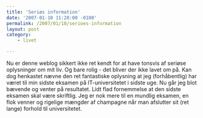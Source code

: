 ```yaml
---
title: 'Seriøs information'
date: '2007-01-10 11:20:00 -0100'
permalink: /2007/01/10/serioes-information
layout: post
category:
    - livet

---
```

Nu er denne weblog sikkert ikke ret kendt for at have tonsvis af seriøse oplysninger om mit liv. Og bare rolig - det bliver der ikke lavet om på. Kan dog henkastet nævne den ret fantastiske oplysning at jeg (forhåbentlig) har været til min sidste eksamen på IT-universitetet i sidste uge. Nu går jeg blot bævende og venter på resultatet. Lidt flad fornemmelse at den sidste eksamen skal være skriftlig. Jeg er nok mere til en mundlig eksamen, en flok venner og rigelige mængder af champagne når man afslutter sit (ret lange) forhold til universitetet.
